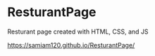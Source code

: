 # ResturantPage
Resturant page created with HTML, CSS, and JS

https://samiam120.github.io/ResturantPage/

